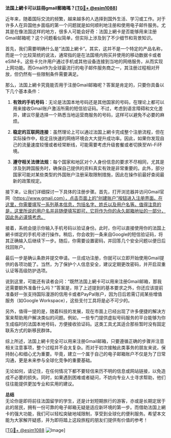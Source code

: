 **法国上網卡可以註冊gmail郵箱嗎？[[TG💪+ @esim1088](https://t.me/s/esim1088)]**

近年来，随着国际交流的频繁，越来越多的人选择到国外生活、学习或工作。对于许多人在异国他乡面临的第一个问题就是如何顺利地注册和使用电子邮件服务。尤其是在像法国这样的地方，很多人可能会好奇：法国上網卡是否能够用来注册Gmail邮箱呢？这个问题看似简单，但实际上涉及到了不少细节和背景知识。

首先，我们需要明确什么是“法国上網卡”。其实，这并不是一个特定的产品名称，而是一个比较笼统的说法，通常指的是在法国境内购买并使用的移动数据卡或者eSIM卡。这些卡允许用户通过手机或其他设备连接到当地的网络服务，从而实现上网功能。而Gmail作为全球最流行的电子邮件服务商之一，其注册过程相对开放，但仍然有一些限制条件需要满足。

那么，法国上網卡究竟能否用于注册Gmail邮箱呢？答案是肯定的，只要你具备以下几个基本条件：

1. **有效的手机号码**：无论是法国本地号码还是其他国家的号码，在理论上都可以用来接收Gmail账户激活所需的短信验证码。不过，考虑到语言障碍和文化差异，建议尽量选择一个熟悉当地运营商服务的号码，这样可以避免不必要的麻烦。

2. **稳定的互联网连接**：虽然理论上可以通过法国上網卡完成整个注册流程，但在实际操作中，稳定且快速的网络环境会大大提升成功率。因此，如果你发现自己的流量速度较慢或者经常断线，可能需要考虑升级套餐或者切换至Wi-Fi环境。

3. **遵守相关法律法规**：每个国家和地区对个人身份信息的要求不尽相同，尤其是涉及到跨国服务时，确保自己提供的资料真实有效是非常重要的。此外，部分国家可能对某些类型的外国账户注册采取限制措施，因此在操作前最好查阅最新的政策规定。

接下来，让我们详细探讨一下具体的注册步骤。首先，打开浏览器并访问Gmail官网（https://www.gmail.com），点击页面上的“创建账户”按钮进入注册界面。在这里，你需要填写一系列基本信息，包括名字、姓氏以及用户名等。值得注意的是，这里所说的用户名并非随便填写即可，它将作为你的永久邮箱地址的一部分，因此务必谨慎考虑。

接着，系统会提示你输入手机号码以验证身份。此时，你可以直接使用你的法国上網卡绑定的手机号进行操作。稍后，你会收到一条来自Google的短信验证码，将其正确输入后继续下一步。随后，你需要设置密码，并回答几个安全问题以便日后找回账户。

最后一步是确认条款并提交申请。一旦成功注册，你就可以立即开始使用Gmail提供的各项功能了。当然，为了保护个人信息安全，建议定期更改密码，并开启双重认证等高级防护选项。

说到这里，可能还有读者会问：“既然法国上網卡可以用来注册Gmail邮箱，那我还需要额外准备什么吗？”答案是，除了上述提到的基本要求之外，你还应该提前准备好一张支持国际漫游的信用卡或者PayPal账户，因为日后若需订阅某些增值服务（如Google Workspace），这些支付工具将是必不可少的。

另外，值得一提的是，随着科技的发展，现在市面上已经出现了许多便捷的解决方案来帮助用户解决类似的问题。例如，一些专门提供虚拟号码服务的平台能够为你生成临时的法国本地号码，方便接收验证码。这类工具尤其适合那些暂时没有固定联系方式的新移民群体。

综上所述，法国上網卡完全可以用来注册Gmail邮箱，只要遵循正确的步骤并注意相关注意事项，整个过程并不会太复杂。而对于初次接触此类事务的朋友来说，保持耐心和细心尤为重要。毕竟，建立一个属于自己的电子邮箱账户不仅是为了日常沟通，更是未来参与全球化竞争的重要基础。

无论如何，请记住，在任何情况下都不要轻信来历不明的信息或网站链接，以免造成不必要的损失。同时，如果遇到困难或者疑问，不妨向专业人士寻求帮助，他们往往能提供更加专业和实用的建议。

**总结**  
无论你是即将前往法国留学的学生，还是计划短期旅行的游客，亦或是长期定居于此的居民，拥有一份可靠的电子邮箱无疑是适应新环境的第一步。而借助法国上網卡的强大功能，我们可以轻松突破地域限制，享受到全球化的便利服务。希望本文能为大家解开疑惑，并为即将踏上这段旅程的朋友们提供有价值的参考！

[[TG💪+ @esim1088](https://t.me/s/esim1088) ![Image](https://i.postimg.cc/4NQfJmqS/Snipaste-2025-05-13-00-14-12.png)]